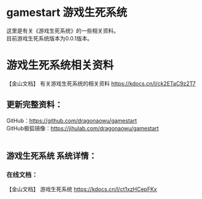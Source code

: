 gamestart 游戏生死系统
=
这里是有关《游戏生死系统》的一些相关资料。<br>
目前游戏生死系统版本为0.0.1版本。<br>
# 游戏生死系统相关资料<br>
【金山文档】 有关游戏生死系统的相关资料 https://kdocs.cn/l/ck2ETaC9z2T7 <br>
## 更新完整资料： <br>
GitHub：https://github.com/dragonaowu/gamestart<br>
GitHub极狐镜像：https://jihulab.com/dragonaowu/gamestart <br>
<br>
## 游戏生死系统 系统详情：<br>
### 在线文档：<br>
【金山文档】 游戏生死系统 https://kdocs.cn/l/ct1xzHCepFKx<br>

